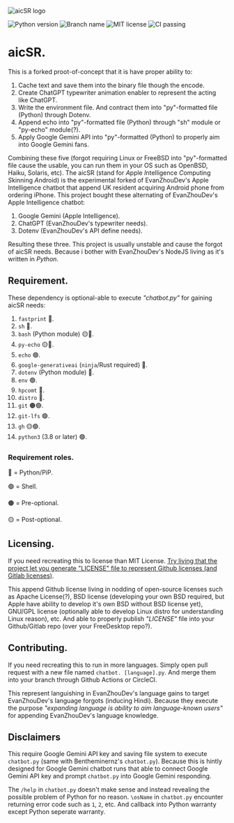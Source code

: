 ![aicSR logo](https://images-wixmp-ed30a86b8c4ca887773594c2.wixmp.com/f/5f7b4968-1a5d-413e-886e-a88859a13026/dig05or-3bb6d41a-be7f-4ee5-a4b3-3e8e7d70cf9d.png?token=eyJ0eXAiOiJKV1QiLCJhbGciOiJIUzI1NiJ9.eyJzdWIiOiJ1cm46YXBwOjdlMGQxODg5ODIyNjQzNzNhNWYwZDQxNWVhMGQyNmUwIiwiaXNzIjoidXJuOmFwcDo3ZTBkMTg4OTgyMjY0MzczYTVmMGQ0MTVlYTBkMjZlMCIsIm9iaiI6W1t7InBhdGgiOiJcL2ZcLzVmN2I0OTY4LTFhNWQtNDEzZS04ODZlLWE4ODg1OWExMzAyNlwvZGlnMDVvci0zYmI2ZDQxYS1iZTdmLTRlZTUtYTRiMy0zZThlN2Q3MGNmOWQucG5nIn1dXSwiYXVkIjpbInVybjpzZXJ2aWNlOmZpbGUuZG93bmxvYWQiXX0.Uxw-ENHWFanmPdywMJv-AMTKNoFxoHULI6RF3yVvTxo)

![Python version](https://badgen.net/pypi/python/rose) ![Branch name](https://img.shields.io/badge/Branch_name-main-blue) ![MIT license](https://badgen.net/static/license/MIT/red) ![CI passing](https://img.shields.io/badge/CI_passing-True%2FYes_(without_packging)-green)

# aicSR.

This is a forked proot-of-concept that it is have proper ability to:
1. Cache text and save them into the binary file though the encode.
2. Create ChatGPT typewriter animation enabler to represent the acting like ChatGPT.
3. Write the environment file. And contract them into "py"-formatted file (Python) through Dotenv.
4. Append echo into "py"-formatted file (Python) through "sh" module or "py-echo" module(?).
5. Apply Google Gemini API into "py"-formatted (Python) to properly aim into Google Gemini fans.

Combining these five (forgot requiring Linux or FreeBSD into "py"-formatted file cause the usable, you can run them in your OS such as OpenBSD, Haiku, Solaris, etc). The aicSR (stand for *A*pple *I*ntelligence *C*omputing *S*kinning *A*ndroid) is the experimental forked of EvanZhouDev's Apple Intelligence chatbot that append UK resident acquiring Android phone from ordering iPhone. This project bought these alternating of EvanZhouDev's Apple Intelligence chatbot:
1. Google Gemini (Apple Intelligence).
2. ChatGPT (EvanZhouDev's typewriter needs).
3. Dotenv (EvanZhouDev's API define needs).

Resulting these three. This project is usually unstable and cause the forgot of aicSR needs. Because i bother with EvanZhouDev's NodeJS living as it's written in *Python*.

## Requirement.

These dependency is optional-able to execute *"chatbot.py"* for gaining aicSR needs:
1. `fastprint` 🔵.
2. `sh` 🔵.
3. `bash` (Python module) 🟡🔵.
4. `py-echo` 🟡🔵.
5. `echo` 🟢.
6. `google-generativeai` (`ninja`/Rust required) 🔵.
7. `dotenv` (Python module) 🔵.
8. `env` 🟢.
9. `hpcomt` 🔵.
10. `distro` 🔵.
11. `git` 🟠🟢.
12. `git-lfs` 🟢.
13. `gh` 🟡🟢.
14. `python3` (3.8 or later) 🟢.

### Requirement roles.

🔵 = Python/PiP.

🟢 = Shell.

🟠 = Pre-optional.

🟡 = Post-optional.

## Licensing.

If you need recreating this to license than MIT License. [Try living that the project let you generate "LICENSE" file to represent Github licenses (and Gitlab licenses)](https://github.com/dscottboggs/cargo-license-generator).

This append Github license living in nodding of open-source licenses such as Apache License(?), BSD license (developing your own BSD required, but Apple have ability to develop it's own BSD without BSD license yet), GNU/GPL license (optionally able to develop Linux distro for understanding Linux reason), etc. And able to properly publish *"LICENSE"* file into your Github/Gitlab repo (over your FreeDesktop repo?).

## Contributing.

If you need recreating this to run in more languages. Simply open pull request with a new file named `chatbot. [language].py`. And merge them into your branch through Github Actions or CircleCI.

This represent languishing in EvanZhouDev's language gains to target EvanZhouDev's language forgots (inducing Hindi). Because they execute the purpose *"expanding language is ability to aim language-known users"* for appending EvanZhouDev's language knowledge.

## Disclaimers

This require Google Gemini API key and saving file system to execute `chatbot.py` (same with Bentheminernz's `chatbot.py`). Because this is hintly designed for Google Gemini chatbot runs that able to connect Google Gemini API key and prompt `chatbot.py` into Google Gemini responding.

The `/help` in `chatbot.py` doesn't make sense and instead revealing the possible problem of Python for no reason. `\osName` in `chatbot.py` encounter returning error code such as `1`, `2`, etc. And callback into Python warranty except Python seperate warranty.

